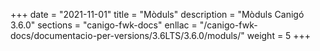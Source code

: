 +++
date        = "2021-11-01"
title       = "Mòduls"
description = "Mòduls Canigó 3.6.0"
sections    = "canigo-fwk-docs"
enllac		= "/canigo-fwk-docs/documentacio-per-versions/3.6LTS/3.6.0/moduls/"
weight      = 5
+++
